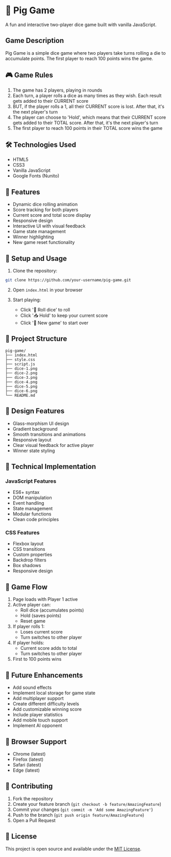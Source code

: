 # 🎲 Pig Game

A fun and interactive two-player dice game built with vanilla JavaScript.

## Game Description

Pig Game is a simple dice game where two players take turns rolling a die to accumulate points. The first player to reach 100 points wins the game.

## 🎮 Game Rules

1. The game has 2 players, playing in rounds
2. Each turn, a player rolls a dice as many times as they wish. Each result gets added to their CURRENT score
3. BUT, if the player rolls a 1, all their CURRENT score is lost. After that, it's the next player's turn
4. The player can choose to 'Hold', which means that their CURRENT score gets added to their TOTAL score. After that, it's the next player's turn
5. The first player to reach 100 points in their TOTAL score wins the game

## 🛠️ Technologies Used

- HTML5
- CSS3
- Vanilla JavaScript
- Google Fonts (Nunito)

## 🎯 Features

- Dynamic dice rolling animation
- Score tracking for both players
- Current score and total score display
- Responsive design
- Interactive UI with visual feedback
- Game state management
- Winner highlighting
- New game reset functionality

## 🚀 Setup and Usage

1. Clone the repository:
```bash
git clone https://github.com/your-username/pig-game.git
```

2. Open `index.html` in your browser

3. Start playing:
   - Click '🎲 Roll dice' to roll
   - Click '📥 Hold' to keep your current score
   - Click '🔄 New game' to start over

## 📁 Project Structure

```
pig-game/
├── index.html
├── style.css
├── script.js
├── dice-1.png
├── dice-2.png
├── dice-3.png
├── dice-4.png
├── dice-5.png
├── dice-6.png
└── README.md
```

## 🎨 Design Features

- Glass-morphism UI design
- Gradient background
- Smooth transitions and animations
- Responsive layout
- Clear visual feedback for active player
- Winner state styling

## 🔧 Technical Implementation

### JavaScript Features
- ES6+ syntax
- DOM manipulation
- Event handling
- State management
- Modular functions
- Clean code principles

### CSS Features
- Flexbox layout
- CSS transitions
- Custom properties
- Backdrop filters
- Box shadows
- Responsive design

## 🔄 Game Flow

1. Page loads with Player 1 active
2. Active player can:
   - Roll dice (accumulates points)
   - Hold (saves points)
   - Reset game
3. If player rolls 1:
   - Loses current score
   - Turn switches to other player
4. If player holds:
   - Current score adds to total
   - Turn switches to other player
5. First to 100 points wins

## 🎯 Future Enhancements

- Add sound effects
- Implement local storage for game state
- Add multiplayer support
- Create different difficulty levels
- Add customizable winning score
- Include player statistics
- Add mobile touch support
- Implement AI opponent

## 📱 Browser Support

- Chrome (latest)
- Firefox (latest)
- Safari (latest)
- Edge (latest)

## 🤝 Contributing

1. Fork the repository
2. Create your feature branch (`git checkout -b feature/AmazingFeature`)
3. Commit your changes (`git commit -m 'Add some AmazingFeature'`)
4. Push to the branch (`git push origin feature/AmazingFeature`)
5. Open a Pull Request

## 📄 License

This project is open source and available under the [MIT License](LICENSE).
